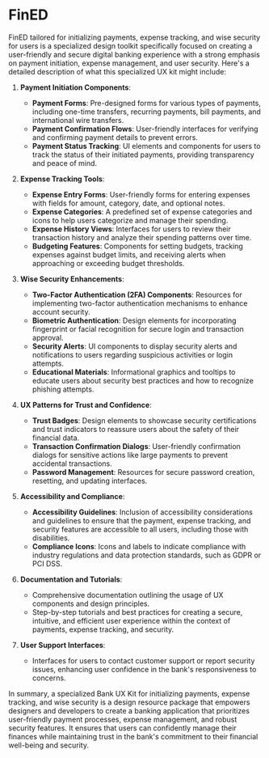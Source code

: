 # FinED
 FinED tailored for initializing payments, expense tracking, and wise security for users is a specialized design toolkit specifically focused on creating a user-friendly and secure digital banking experience with a strong emphasis on payment initiation, expense management, and user security. Here's a detailed description of what this specialized UX kit might include:

1. **Payment Initiation Components**:
   - **Payment Forms**: Pre-designed forms for various types of payments, including one-time transfers, recurring payments, bill payments, and international wire transfers.
   - **Payment Confirmation Flows**: User-friendly interfaces for verifying and confirming payment details to prevent errors.
   - **Payment Status Tracking**: UI elements and components for users to track the status of their initiated payments, providing transparency and peace of mind.

2. **Expense Tracking Tools**:
   - **Expense Entry Forms**: User-friendly forms for entering expenses with fields for amount, category, date, and optional notes.
   - **Expense Categories**: A predefined set of expense categories and icons to help users categorize and manage their spending.
   - **Expense History Views**: Interfaces for users to review their transaction history and analyze their spending patterns over time.
   - **Budgeting Features**: Components for setting budgets, tracking expenses against budget limits, and receiving alerts when approaching or exceeding budget thresholds.

3. **Wise Security Enhancements**:
   - **Two-Factor Authentication (2FA) Components**: Resources for implementing two-factor authentication mechanisms to enhance account security.
   - **Biometric Authentication**: Design elements for incorporating fingerprint or facial recognition for secure login and transaction approval.
   - **Security Alerts**: UI components to display security alerts and notifications to users regarding suspicious activities or login attempts.
   - **Educational Materials**: Informational graphics and tooltips to educate users about security best practices and how to recognize phishing attempts.

4. **UX Patterns for Trust and Confidence**:
   - **Trust Badges**: Design elements to showcase security certifications and trust indicators to reassure users about the safety of their financial data.
   - **Transaction Confirmation Dialogs**: User-friendly confirmation dialogs for sensitive actions like large payments to prevent accidental transactions.
   - **Password Management**: Resources for secure password creation, resetting, and updating interfaces.

5. **Accessibility and Compliance**:
   - **Accessibility Guidelines**: Inclusion of accessibility considerations and guidelines to ensure that the payment, expense tracking, and security features are accessible to all users, including those with disabilities.
   - **Compliance Icons**: Icons and labels to indicate compliance with industry regulations and data protection standards, such as GDPR or PCI DSS.

6. **Documentation and Tutorials**:
   - Comprehensive documentation outlining the usage of UX components and design principles.
   - Step-by-step tutorials and best practices for creating a secure, intuitive, and efficient user experience within the context of payments, expense tracking, and security.

7. **User Support Interfaces**:
   - Interfaces for users to contact customer support or report security issues, enhancing user confidence in the bank's responsiveness to concerns.

In summary, a specialized Bank UX Kit for initializing payments, expense tracking, and wise security is a design resource package that empowers designers and developers to create a banking application that prioritizes user-friendly payment processes, expense management, and robust security features. It ensures that users can confidently manage their finances while maintaining trust in the bank's commitment to their financial well-being and security.
